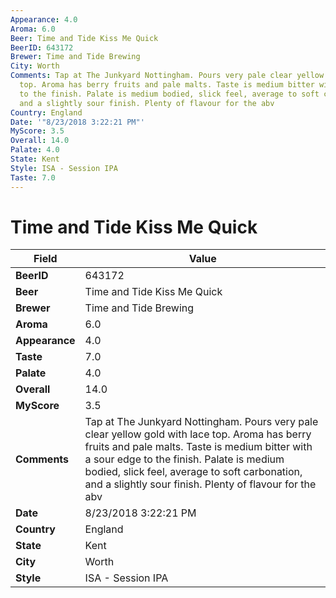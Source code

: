 ```yaml
---
Appearance: 4.0
Aroma: 6.0
Beer: Time and Tide Kiss Me Quick
BeerID: 643172
Brewer: Time and Tide Brewing
City: Worth
Comments: Tap at The Junkyard Nottingham. Pours very pale clear yellow gold with lace
  top. Aroma has berry fruits and pale malts. Taste is medium bitter with a sour edge
  to the finish. Palate is medium bodied, slick feel, average to soft carbonation,
  and a slightly sour finish. Plenty of flavour for the abv
Country: England
Date: '"8/23/2018 3:22:21 PM"'
MyScore: 3.5
Overall: 14.0
Palate: 4.0
State: Kent
Style: ISA - Session IPA
Taste: 7.0
---
```


# Time and Tide Kiss Me Quick

| Field         | Value |
|---------------|-------|
| **BeerID** | 643172 |
| **Beer** | Time and Tide Kiss Me Quick |
| **Brewer** | Time and Tide Brewing |
| **Aroma** | 6.0 |
| **Appearance** | 4.0 |
| **Taste** | 7.0 |
| **Palate** | 4.0 |
| **Overall** | 14.0 |
| **MyScore** | 3.5 |
| **Comments** | Tap at The Junkyard Nottingham. Pours very pale clear yellow gold with lace top. Aroma has berry fruits and pale malts. Taste is medium bitter with a sour edge to the finish. Palate is medium bodied, slick feel, average to soft carbonation, and a slightly sour finish. Plenty of flavour for the abv |
| **Date** | 8/23/2018 3:22:21 PM |
| **Country** | England |
| **State** | Kent |
| **City** | Worth |
| **Style** | ISA - Session IPA |
